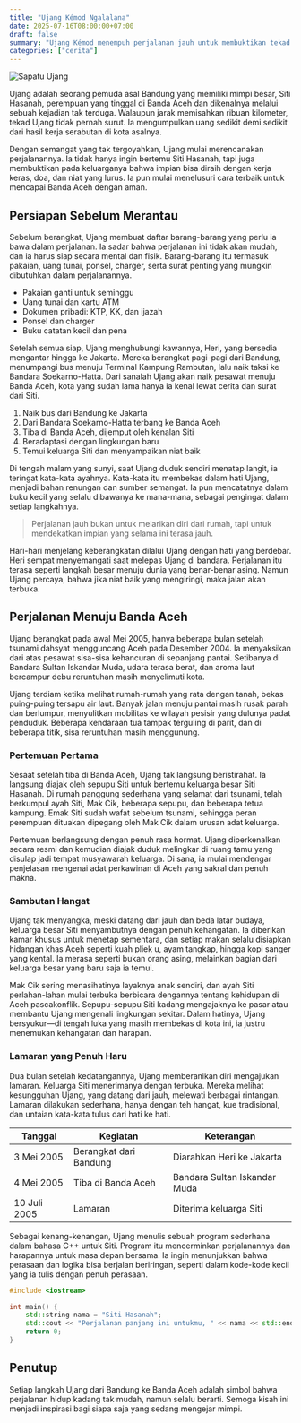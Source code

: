 ```yaml
---
title: "Ujang Kémod Ngalalana"
date: 2025-07-16T08:00:00+07:00
draft: false
summary: "Ujang Kémod menempuh perjalanan jauh untuk membuktikan tekad dan harapan.."
categories: ["cerita"]
---
```


![Sapatu Ujang](/1646476.jpg)

Ujang adalah seorang pemuda asal Bandung yang memiliki mimpi besar, Siti Hasanah, perempuan yang tinggal di Banda Aceh dan dikenalnya melalui sebuah kejadian tak terduga. Walaupun jarak memisahkan ribuan kilometer, tekad Ujang tidak pernah surut. Ia mengumpulkan uang sedikit demi sedikit dari hasil kerja serabutan di kota asalnya.

Dengan semangat yang tak tergoyahkan, Ujang mulai merencanakan perjalanannya. Ia tidak hanya ingin bertemu Siti Hasanah, tapi juga membuktikan pada keluarganya bahwa impian bisa diraih dengan kerja keras, doa, dan niat yang lurus. Ia pun mulai menelusuri cara terbaik untuk mencapai Banda Aceh dengan aman.

## Persiapan Sebelum Merantau

Sebelum berangkat, Ujang membuat daftar barang-barang yang perlu ia bawa dalam perjalanan. Ia sadar bahwa perjalanan ini tidak akan mudah, dan ia harus siap secara mental dan fisik. Barang-barang itu termasuk pakaian, uang tunai, ponsel, charger, serta surat penting yang mungkin dibutuhkan dalam perjalanannya.

- Pakaian ganti untuk seminggu
- Uang tunai dan kartu ATM
- Dokumen pribadi: KTP, KK, dan ijazah
- Ponsel dan charger
- Buku catatan kecil dan pena

Setelah semua siap, Ujang menghubungi kawannya, Heri, yang bersedia mengantar hingga ke Jakarta. Mereka berangkat pagi-pagi dari Bandung, menumpangi bus menuju Terminal Kampung Rambutan, lalu naik taksi ke Bandara Soekarno-Hatta. Dari sanalah Ujang akan naik pesawat menuju Banda Aceh, kota yang sudah lama hanya ia kenal lewat cerita dan surat dari Siti.

1. Naik bus dari Bandung ke Jakarta
2. Dari Bandara Soekarno-Hatta terbang ke Banda Aceh
3. Tiba di Banda Aceh, dijemput oleh kenalan Siti
4. Beradaptasi dengan lingkungan baru
5. Temui keluarga Siti dan menyampaikan niat baik

Di tengah malam yang sunyi, saat Ujang duduk sendiri menatap langit, ia teringat kata-kata ayahnya. Kata-kata itu membekas dalam hati Ujang, menjadi bahan renungan dan sumber semangat. Ia pun mencatatnya dalam buku kecil yang selalu dibawanya ke mana-mana, sebagai pengingat dalam setiap langkahnya.

> Perjalanan jauh bukan untuk melarikan diri dari rumah, tapi untuk mendekatkan impian yang selama ini terasa jauh.

Hari-hari menjelang keberangkatan dilalui Ujang dengan hati yang berdebar. Heri sempat menyemangati saat melepas Ujang di bandara. Perjalanan itu terasa seperti langkah besar menuju dunia yang benar-benar asing. Namun Ujang percaya, bahwa jika niat baik yang mengiringi, maka jalan akan terbuka.

## Perjalanan Menuju Banda Aceh

Ujang berangkat pada awal Mei 2005, hanya beberapa bulan setelah tsunami dahsyat mengguncang Aceh pada Desember 2004. Ia menyaksikan dari atas pesawat sisa-sisa kehancuran di sepanjang pantai. Setibanya di Bandara Sultan Iskandar Muda, udara terasa berat, dan aroma laut bercampur debu reruntuhan masih menyelimuti kota.

Ujang terdiam ketika melihat rumah-rumah yang rata dengan tanah, bekas puing-puing tersapu air laut. Banyak jalan menuju pantai masih rusak parah dan berlumpur, menyulitkan mobilitas ke wilayah pesisir yang dulunya padat penduduk. Beberapa kendaraan tua tampak terguling di parit, dan di beberapa titik, sisa reruntuhan masih menggunung.

### Pertemuan Pertama

Sesaat setelah tiba di Banda Aceh, Ujang tak langsung beristirahat. Ia langsung diajak oleh sepupu Siti untuk bertemu keluarga besar Siti Hasanah. Di rumah panggung sederhana yang selamat dari tsunami, telah berkumpul ayah Siti, Mak Cik, beberapa sepupu, dan beberapa tetua kampung. Emak Siti sudah wafat sebelum tsunami, sehingga peran perempuan dituakan dipegang oleh Mak Cik dalam urusan adat keluarga.

Pertemuan berlangsung dengan penuh rasa hormat. Ujang diperkenalkan secara resmi dan kemudian diajak duduk melingkar di ruang tamu yang disulap jadi tempat musyawarah keluarga. Di sana, ia mulai mendengar penjelasan mengenai adat perkawinan di Aceh yang sakral dan penuh makna.

### Sambutan Hangat

Ujang tak menyangka, meski datang dari jauh dan beda latar budaya, keluarga besar Siti menyambutnya dengan penuh kehangatan. Ia diberikan kamar khusus untuk menetap sementara, dan setiap makan selalu disiapkan hidangan khas Aceh seperti kuah pliek u, ayam tangkap, hingga kopi sanger yang kental. Ia merasa seperti bukan orang asing, melainkan bagian dari keluarga besar yang baru saja ia temui.

Mak Cik sering menasihatinya layaknya anak sendiri, dan ayah Siti perlahan-lahan mulai terbuka berbicara dengannya tentang kehidupan di Aceh pascakonflik. Sepupu-sepupu Siti kadang mengajaknya ke pasar atau membantu Ujang mengenali lingkungan sekitar. Dalam hatinya, Ujang bersyukur—di tengah luka yang masih membekas di kota ini, ia justru menemukan kehangatan dan harapan.

### Lamaran yang Penuh Haru

Dua bulan setelah kedatangannya, Ujang memberanikan diri mengajukan lamaran. Keluarga Siti menerimanya dengan terbuka. Mereka melihat kesungguhan Ujang, yang datang dari jauh, melewati berbagai rintangan. Lamaran dilakukan sederhana, hanya dengan teh hangat, kue tradisional, dan untaian kata-kata tulus dari hati ke hati.

| Tanggal       | Kegiatan               | Keterangan                   |
|---------------|------------------------|------------------------------|
| 3 Mei 2005    | Berangkat dari Bandung | Diarahkan Heri ke Jakarta   |
| 4 Mei 2005    | Tiba di Banda Aceh     | Bandara Sultan Iskandar Muda|
| 10 Juli 2005  | Lamaran                | Diterima keluarga Siti      |

Sebagai kenang-kenangan, Ujang menulis sebuah program sederhana dalam bahasa C++ untuk Siti. Program itu mencerminkan perjalanannya dan harapannya untuk masa depan bersama. Ia ingin menunjukkan bahwa perasaan dan logika bisa berjalan beriringan, seperti dalam kode-kode kecil yang ia tulis dengan penuh perasaan.

```cpp
#include <iostream>

int main() {
    std::string nama = "Siti Hasanah";
    std::cout << "Perjalanan panjang ini untukmu, " << nama << std::endl;
    return 0;
}
```

## Penutup

Setiap langkah Ujang dari Bandung ke Banda Aceh adalah simbol bahwa perjalanan hidup kadang tak mudah, namun selalu berarti. Semoga kisah ini menjadi inspirasi bagi siapa saja yang sedang mengejar mimpi.
